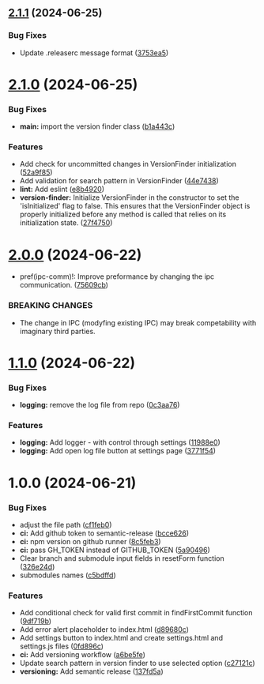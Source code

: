 ## [2.1.1](https://github.com/LevyMatan/version_finder/compare/v2.1.0...v2.1.1) (2024-06-25)


### Bug Fixes

* Update .releaserc message format ([3753ea5](https://github.com/LevyMatan/version_finder/commit/3753ea5c56d966b1c3105f55f7616e04fb56efec))

# [2.1.0](https://github.com/LevyMatan/version_finder/compare/v2.0.0...v2.1.0) (2024-06-25)


### Bug Fixes

* **main:** import the version finder class ([b1a443c](https://github.com/LevyMatan/version_finder/commit/b1a443c874690e9d1a5afbe00653bf2ef3accb17))


### Features

* Add check for uncommitted changes in VersionFinder initialization ([52a9f85](https://github.com/LevyMatan/version_finder/commit/52a9f85c01770aa3e331602dbaead4e3dadfa0c9))
* Add validation for search pattern in VersionFinder ([44e7438](https://github.com/LevyMatan/version_finder/commit/44e7438e5d8e202b3cc1e2b674fed2a2f9638ac5))
* **lint:** Add eslint ([e8b4920](https://github.com/LevyMatan/version_finder/commit/e8b4920b376d2b76042027b45c3ad30957743114))
* **version-finder:** Initialize VersionFinder in the constructor to set the 'isInitialized' flag to false. This ensures that the VersionFinder object is properly initialized before any method is called that relies on its initialization state. ([27f4750](https://github.com/LevyMatan/version_finder/commit/27f475036625f65ab33feddd4578a441feadea61))

# [2.0.0](https://github.com/LevyMatan/version_finder/compare/v1.1.0...v2.0.0) (2024-06-22)


* pref(ipc-comm)!: Improve preformance by changing the ipc communication. ([75609cb](https://github.com/LevyMatan/version_finder/commit/75609cbdecac9092eb052773ad8b95b75a88143f))


### BREAKING CHANGES

* The change in IPC (modyfing existing IPC) may break competability with imaginary third parties.

# [1.1.0](https://github.com/LevyMatan/version_finder/compare/v1.0.0...v1.1.0) (2024-06-22)


### Bug Fixes

* **logging:** remove the log file from repo ([0c3aa76](https://github.com/LevyMatan/version_finder/commit/0c3aa766f49747e5fa3bfda74b1b6333d626019a))


### Features

* **logging:** Add logger - with control through settings ([11988e0](https://github.com/LevyMatan/version_finder/commit/11988e0f2be18c82d2c1c90d38a26bd07111b7fa))
* **logging:** Add open log file button at settings page ([3771f54](https://github.com/LevyMatan/version_finder/commit/3771f54a09f08c5f62423500170d216113106ff2))

# 1.0.0 (2024-06-21)


### Bug Fixes

* adjust the file path ([cf1feb0](https://github.com/LevyMatan/version_finder/commit/cf1feb05297d18bf1e02f1445575904a891568a0))
* **ci:** Add github token to semantic-release ([bcce626](https://github.com/LevyMatan/version_finder/commit/bcce62639fc2ed33b0f7c56e9a04318bb09e1bdb))
* **ci:** npm version on github runner ([8c5feb3](https://github.com/LevyMatan/version_finder/commit/8c5feb301c0c468928a2d20f2972725632bbcec0))
* **ci:** pass GH_TOKEN instead of GITHUB_TOKEN ([5a90496](https://github.com/LevyMatan/version_finder/commit/5a904960693a022c064f3c9e2c8496d17854bd7d))
* Clear branch and submodule input fields in resetForm function ([326e24d](https://github.com/LevyMatan/version_finder/commit/326e24d60aef96309ac7f6dfb40add56248a7b51))
* submodules names ([c5bdffd](https://github.com/LevyMatan/version_finder/commit/c5bdffd8c1e534a4d0c3da068aa3e42653cedd5f))


### Features

* Add conditional check for valid first commit in findFirstCommit function ([9df719b](https://github.com/LevyMatan/version_finder/commit/9df719b767dfbd689e5c242f053600d06617dbea))
* Add error alert placeholder to index.html ([d89680c](https://github.com/LevyMatan/version_finder/commit/d89680c8a5cf9e5e876afdc266bc659616c0c3ed))
* Add settings button to index.html and create settings.html and settings.js files ([0fd896c](https://github.com/LevyMatan/version_finder/commit/0fd896c44a2e8b1fdfb638d3b451e2a344462c42))
* **ci:** Add versioning workflow ([a6be5fe](https://github.com/LevyMatan/version_finder/commit/a6be5fe2036dce0de4e49bfae566444469176f82))
* Update search pattern in version finder to use selected option ([c27121c](https://github.com/LevyMatan/version_finder/commit/c27121c23d785428c1c22510e8821a5c940f3375))
* **versioning:** Add semantic release ([137fd5a](https://github.com/LevyMatan/version_finder/commit/137fd5ab3200123b71e203f05ab76d191a904722))
